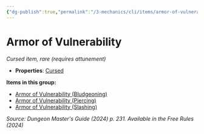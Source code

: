 ```yaml
---
{"dg-publish":true,"permalink":"/3-mechanics/cli/items/armor-of-vulnerability-xdmg/","tags":["ttrpg-cli/compendium/src/5e/xdmg","ttrpg-cli/item/attunement/required","ttrpg-cli/item/rarity/rare"],"noteIcon":""}
---
```


# Armor of Vulnerability
*Cursed item, rare (requires attunement)*  


- **Properties**: [Cursed](3-Mechanics/CLI/rules/item-properties.md#Cursed%20Items)

**Items in this group:**

- [Armor of Vulnerability (Bludgeoning)](3-Mechanics/CLI/items/armor-of-vulnerability-bludgeoning-xdmg.md)
- [Armor of Vulnerability (Piercing)](3-Mechanics/CLI/items/armor-of-vulnerability-piercing-xdmg.md)
- [Armor of Vulnerability (Slashing)](3-Mechanics/CLI/items/armor-of-vulnerability-slashing-xdmg.md)

*Source: Dungeon Master's Guide (2024) p. 231. Available in the Free Rules (2024)*